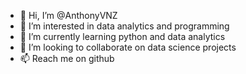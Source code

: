 - 👋 Hi, I’m @AnthonyVNZ
- 👀 I’m interested in data analytics and programming
- 🌱 I’m currently learning python and data analytics
- 💞️ I’m looking to collaborate on data science projects
- 📫 Reach me on github 

<!---
AnthonyVNZ/AnthonyVNZ is a ✨ special ✨ repository because its `README.md` (this file) appears on your GitHub profile.
You can click the Preview link to take a look at your changes.
--->
